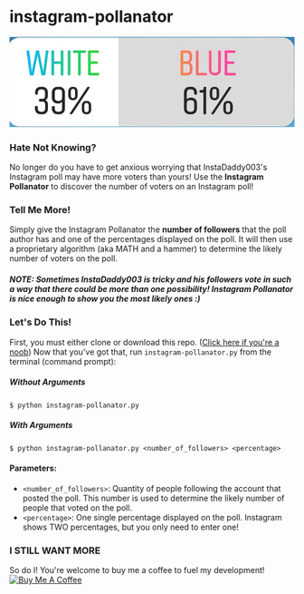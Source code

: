 # instagram-pollanator
<img src="./readme_img/ig_poll.jpg" alt="An Instagram Poll">

<h3>Hate Not Knowing?</h3>
No longer do you have to get anxious worrying that InstaDaddy003's Instagram poll may have more voters than yours! Use the <strong>Instagram Pollanator</strong> to discover the number of voters on an Instagram poll!

<h3>Tell Me More!</h3>
Simply give the Instagram Pollanator the <strong>number of followers</strong> that the poll author has and one of the percentages displayed on the poll. It will then use a proprietary algorithm (aka MATH and a hammer) to determine the likely number of voters on the poll. 
<h5>NOTE: Sometimes InstaDaddy003 is tricky and his followers vote in such a way that there could be more than one possibility! Instagram Pollanator is nice enough to show you the most likely ones :)</h5>

<h3>Let's Do This!</h3>
First, you must either clone or download this repo. (<a href="http://lmgtfy.com/?q=How+must+one+clone+a+git+repo%3F">Click here if you're a noob</a>)
Now that you've got that, run <code>instagram-pollanator.py</code> from the terminal (command prompt):
  <h5>Without Arguments</h5>
  <pre><code>$ python instagram-pollanator.py</code></pre>  
  <h5>With Arguments</h5>
  <pre><code>$ python instagram-pollanator.py &lt;number_of_followers&gt; &lt;percentage&gt;</code></pre>
  <h4>Parameters:</h4>
  <ul>
    <li><code>&lt;number_of_followers&gt;</code>: Quantity of people following the account that posted the poll. This number is used to determine the likely number of people that voted on the poll.</li>
    <li><code>&lt;percentage&gt;</code>: One single percentage displayed on the poll. Instagram shows TWO percentages, but you only need to enter one!</li>
  </ul>
 <h3> I STILL WANT MORE </h3>
 So do I! You're welcome to buy me a coffee to fuel my development!
<br/>
<a href="https://www.buymeacoffee.com/elsell" target="_blank"><img style="margin: 0 auto" src="https://www.buymeacoffee.com/assets/img/custom_images/yellow_img.png" alt="Buy Me A Coffee" style="height: auto !important;width: auto !important;" ></a>
